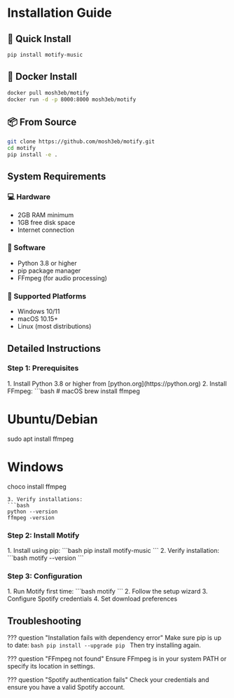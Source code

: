 # Installation Guide

<div class="install-options" markdown>

## 🚀 Quick Install

```bash
pip install motify-music
```

## 🐳 Docker Install

```bash
docker pull mosh3eb/motify
docker run -d -p 8000:8000 mosh3eb/motify
```

## 📦 From Source

```bash
git clone https://github.com/mosh3eb/motify.git
cd motify
pip install -e .
```

</div>

## System Requirements

<div class="requirements-grid" markdown>

### 💻 Hardware
- 2GB RAM minimum
- 1GB free disk space
- Internet connection

### 🔧 Software
- Python 3.8 or higher
- pip package manager
- FFmpeg (for audio processing)

### 📱 Supported Platforms
- Windows 10/11
- macOS 10.15+
- Linux (most distributions)

</div>

## Detailed Instructions

### Step 1: Prerequisites

<div class="install-step" markdown>
1. Install Python 3.8 or higher from [python.org](https://python.org)
2. Install FFmpeg:
   ```bash
   # macOS
   brew install ffmpeg

   # Ubuntu/Debian
   sudo apt install ffmpeg

   # Windows
   choco install ffmpeg
   ```
3. Verify installations:
   ```bash
   python --version
   ffmpeg -version
   ```
</div>

### Step 2: Install Motify

<div class="install-step" markdown>
1. Install using pip:
   ```bash
   pip install motify-music
   ```
2. Verify installation:
   ```bash
   motify --version
   ```
</div>

### Step 3: Configuration

<div class="install-step" markdown>
1. Run Motify first time:
   ```bash
   motify
   ```
2. Follow the setup wizard
3. Configure Spotify credentials
4. Set download preferences
</div>

## Troubleshooting

<div class="troubleshooting" markdown>

??? question "Installation fails with dependency error"
    Make sure pip is up to date:
    ```bash
    pip install --upgrade pip
    ```
    Then try installing again.

??? question "FFmpeg not found"
    Ensure FFmpeg is in your system PATH or specify its location in settings.

??? question "Spotify authentication fails"
    Check your credentials and ensure you have a valid Spotify account.

</div>
